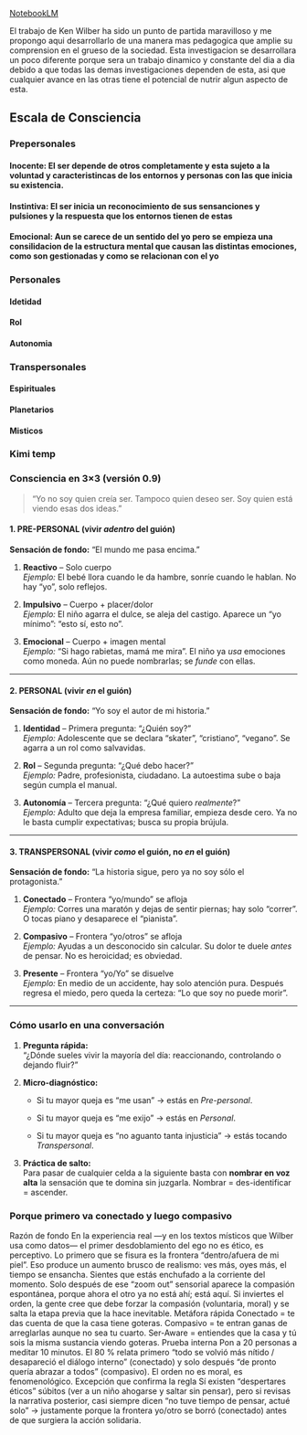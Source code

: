 [NotebookLM](https://notebooklm.google.com/notebook/96de92ce-71e6-4a7a-a9ad-6275490c9555)

El trabajo de Ken Wilber ha sido un punto de partida maravilloso y me propongo aqui desarrollarlo de una manera mas pedagogica que amplie su comprension en el grueso de la sociedad. Esta investigacion se desarrollara un poco diferente porque sera un trabajo dinamico y constante del dia a dia debido a que todas las demas investigaciones dependen de esta, asi que cualquier avance en las otras tiene el potencial de nutrir algun aspecto de esta.

## Escala de Consciencia

### Prepersonales
#### Inocente: El ser depende de otros completamente y esta sujeto a la voluntad y caracteristincas de los entornos y personas con las que inicia su existencia.
#### Instintiva: El ser inicia un reconocimiento de sus sensanciones y pulsiones y la respuesta que los entornos tienen de estas
#### Emocional: Aun se carece de un sentido del yo pero se empieza una consilidacion de la estructura mental que causan las distintas emociones, como son gestionadas y como se relacionan con el yo
### Personales
#### Idetidad
#### Rol
#### Autonomia
### Transpersonales
#### Espirituales
#### Planetarios
#### Misticos


### Kimi temp
### Consciencia en 3×3 (versión 0.9)

> “Yo no soy quien creía ser. Tampoco quien deseo ser. Soy quien está viendo esas dos ideas.”

#### 1. PRE-PERSONAL (vivir _adentro_ del guión)

**Sensación de fondo:** “El mundo me pasa encima.”

1. **Reactivo** – Solo cuerpo  
    _Ejemplo:_ El bebé llora cuando le da hambre, sonríe cuando le hablan. No hay “yo”, solo reflejos.
    
2. **Impulsivo** – Cuerpo + placer/dolor  
    _Ejemplo:_ El niño agarra el dulce, se aleja del castigo. Aparece un “yo mínimo”: “esto sí, esto no”.
    
3. **Emocional** – Cuerpo + imagen mental  
    _Ejemplo:_ “Si hago rabietas, mamá me mira”. El niño ya _usa_ emociones como moneda. Aún no puede nombrarlas; se _funde_ con ellas.
    

---

#### 2. PERSONAL (vivir _en_ el guión)

**Sensación de fondo:** “Yo soy el autor de mi historia.”

1. **Identidad** – Primera pregunta: “¿Quién soy?”  
    _Ejemplo:_ Adolescente que se declara “skater”, “cristiano”, “vegano”. Se agarra a un rol como salvavidas.
    
2. **Rol** – Segunda pregunta: “¿Qué debo hacer?”  
    _Ejemplo:_ Padre, profesionista, ciudadano. La autoestima sube o baja según cumpla el manual.
    
3. **Autonomía** – Tercera pregunta: “¿Qué quiero _realmente_?”  
    _Ejemplo:_ Adulto que deja la empresa familiar, empieza desde cero. Ya no le basta cumplir expectativas; busca su propia brújula.
    

---

#### 3. TRANSPERSONAL (vivir _como_ el guión, no _en_ el guión)

**Sensación de fondo:** “La historia sigue, pero ya no soy sólo el protagonista.”

1. **Conectado** – Frontera “yo/mundo” se afloja  
    _Ejemplo:_ Corres una maratón y dejas de sentir piernas; hay solo “correr”. O tocas piano y desaparece el “pianista”.
    
2. **Compasivo** – Frontera “yo/otros” se afloja  
    _Ejemplo:_ Ayudas a un desconocido sin calcular. Su dolor te duele _antes_ de pensar. No es heroicidad; es obviedad.
    
3. **Presente** – Frontera “yo/Yo” se disuelve  
    _Ejemplo:_ En medio de un accidente, hay solo atención pura. Después regresa el miedo, pero queda la certeza: “Lo que soy no puede morir”.
    

---

### Cómo usarlo en una conversación

1. **Pregunta rápida:**  
    “¿Dónde sueles vivir la mayoría del día: reaccionando, controlando o dejando fluir?”
    
2. **Micro-diagnóstico:**
    
    - Si tu mayor queja es “me usan” → estás en _Pre-personal_.
        
    - Si tu mayor queja es “me exijo” → estás en _Personal_.
        
    - Si tu mayor queja es “no aguanto tanta injusticia” → estás tocando _Transpersonal_.
        
3. **Práctica de salto:**  
    Para pasar de cualquier celda a la siguiente basta con **nombrar en voz alta** la sensación que te domina sin juzgarla. Nombrar = des-identificar = ascender.




### Porque primero va conectado y luego compasivo
Razón de fondo
En la experiencia real —y en los textos místicos que Wilber usa como datos— el primer desdoblamiento del ego no es ético, es perceptivo. Lo primero que se fisura es la frontera “dentro/afuera de mi piel”. Eso produce un aumento brusco de realismo: ves más, oyes más, el tiempo se ensancha. Sientes que estás enchufado a la corriente del momento. Solo después de ese “zoom out” sensorial aparece la compasión espontánea, porque ahora el otro ya no está ahí; está aquí. Si inviertes el orden, la gente cree que debe forzar la compasión (voluntaria, moral) y se salta la etapa previa que la hace inevitable.
Metáfora rápida
Conectado = te das cuenta de que la casa tiene goteras.
Compasivo = te entran ganas de arreglarlas aunque no sea tu cuarto.
Ser-Aware = entiendes que la casa y tú sois la misma sustancia viendo goteras.
Prueba interna
Pon a 20 personas a meditar 10 minutos. El 80 % relata primero “todo se volvió más nítido / desapareció el diálogo interno” (conectado) y solo después “de pronto quería abrazar a todos” (compasivo). El orden no es moral, es fenomenológico.
Excepción que confirma la regla
Sí existen “despertares éticos” súbitos (ver a un niño ahogarse y saltar sin pensar), pero si revisas la narrativa posterior, casi siempre dicen “no tuve tiempo de pensar, actué solo” → justamente porque la frontera yo/otro se borró (conectado) antes de que surgiera la acción solidaria.
